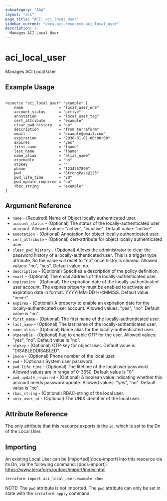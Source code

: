 ```yaml
---
subcategory: "AAA"
layout: "aci"
page_title: "ACI: aci_local_user"
sidebar_current: "docs-aci-resource-aci_local_user"
description: |-
  Manages ACI Local User
---
```


# aci_local_user

Manages ACI Local User

## Example Usage

```hcl

resource "aci_local_user" "example" {
    name                = "local_user_one"
    account_status      = "active"
    annotation          = "local_user_tag"
    cert_attribute      = "example"
    clear_pwd_history   = "no"
    description         = "from terraform"
    email               = "example@email.com"
    expiration          = "2030-01-01 00:00:00"
    expires             = "yes"
    first_name          = "fname"
    last_name           = "lname"
    name_alias          = "alias_name"
    otpenable           = "no"
    otpkey              = ""
    phone               = "1234567890"
    pwd                 = "StrongPass@123"
    pwd_life_time       = "20"
    pwd_update_required = "no"
    rbac_string         = "example"
}
```

## Argument Reference

- `name` - (Required) Name of Object locally authenticated user.
- `account_status` - (Optional) The status of the locally-authenticated user account.
  Allowed values: "active", "inactive". Default value: "active".
- `annotation` - (Optional) Annotation for object locally authenticated user.
- `cert_attribute` - (Optional) cert-attribute for object locally authenticated user.
- `clear_pwd_history` - (Optional) Allows the administrator to clear the password history of a locally-authenticated user. This is a trigger type attribute, So the value will reset to "no" once histry is cleared. Allowed values: "no", "yes". Default value: no.
- `description` - (Optional) Specifies a description of the policy definition.
- `email` - (Optional) The email address of the locally-authenticated user.
- `expiration` - (Optional) The expiration date of the locally-authenticated user account. The expires property must be enabled to activate an expiration date in format: YYYY-MM-DD HH:MM:SS. Default value: "never".
- `expires` - (Optional) A property to enable an expiration date for the locally-authenticated user account. Allowed values: "yes", "no". Default value is "no".
- `first_name` - (Optional) The first name of the locally-authenticated user.
- `last_name` - (Optional) The last name of the locally-authenticated user.
- `name_alias` - (Optional) Name alias for the locally-authenticated user.
- `otpenable` - (Optional) flag to enable OTP for the user. Allowed values: "yes", "no". Default value is "no".
- `otpkey` - (Optional) OTP-key for object user. Default value is "DISABLEDDISABLED".
- `phone` - (Optional) Phone number of the local user.
- `pwd` - (Optional) System user password.
- `pwd_life_time` - (Optional) The lifetime of the local user password. Allowed values are in range of 0-3650. Default value is "0".
- `pwd_update_required` - (Optional) A boolean value indicating whether this account needs password update. Allowed values: "yes", "no". Default value is "no".
- `rbac_string` - (Optional) RBAC-string of the local user.
- `unix_user_id` - (Optional) The UNIX identifier of the local user.

## Attribute Reference

The only attribute that this resource exports is the `id`, which is set to the
Dn of the Local User.

## Importing

An existing Local User can be [imported][docs-import] into this resource via its Dn, via the following command:
[docs-import]: https://www.terraform.io/docs/import/index.html

```
terraform import aci_local_user.example <Dn>
```

NOTE: The `pwd` attribute is not imported. The `pwd` attribute can only be set in state with the `terraform apply` command.
